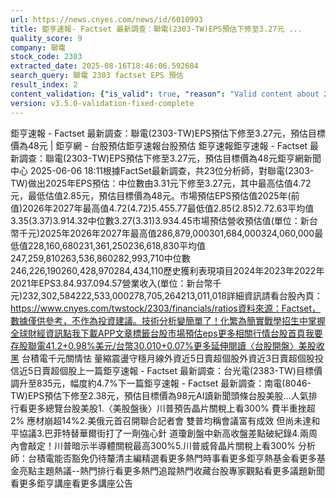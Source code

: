 ```yaml
---
url: https://news.cnyes.com/news/id/6010993
title: 鉅亨速報- Factset 最新調查：聯電(2303-TW)EPS預估下修至3.27元 ...
quality_score: 9
company: 聯電
stock_code: 2303
extracted_date: 2025-08-16T18:46:06.592684
search_query: 聯電 2303 factset EPS 預估
result_index: 2
content_validation: {"is_valid": true, "reason": "Valid content about 2303"}
version: v3.5.0-validation-fixed-complete
---
```


鉅亨速報 - Factset 最新調查：聯電(2303-TW)EPS預估下修至3.27元，預估目標價為48元 | 鉅亨網 - 台股預估‌‌鉅亨速報台股預估 鉅亨速報鉅亨速報 - Factset 最新調查：聯電(2303-TW)EPS預估下修至3.27元，預估目標價為48元鉅亨網新聞中心 2025-06-06 18:11‌根據FactSet最新調查，共23位分析師，對聯電(2303-TW)做出2025年EPS預估：中位數由3.31元下修至3.27元，其中最高估值4.72元，最低估值2.85元，預估目標價為48元。市場預估EPS預估值2025年(前值)2026年2027年最高值4.72(4.72)5.455.77最低值2.85(2.85)2.72.63平均值3.35(3.37)3.914.32中位數3.27(3.31)3.934.45市場預估營收‌預估值(單位：新台幣千元)2025年2026年2027年最高值286,879,000301,684,000324,060,000最低值228,160,680231,361,250236,618,830平均值247,259,810263,536,860282,993,710中位數246,226,190260,428,970284,434,110歷史獲利表現項目2024年2023年2022年2021年EPS3.84.937.094.57營業收入(單位：新台幣千元)232,302,584222,533,000278,705,264213,011,018詳細資訊請看台股內頁：https://www.cnyes.com/twstock/2303/financials/ratios資料來源：Factset，數據僅供參考，不作為投資建議。技術分析變簡單了！化繁為簡實戰學招生中掌握全球財經資訊點我下載APP文章標籤台股市場預估eps更多相關行情台股首頁我要存股聯電41.2+0.98%美元/台幣30.010+0.07%更多延伸閱讀〈台股開盤〉美股收黑 台積電千元關情怯 量縮震盪守穩月線外資近5日賣超個股外資近3日賣超個股投信近5日賣超個股‌上一篇鉅亨速報 - Factset 最新調查：台光電(2383-TW)目標價調升至835元，幅度約4.7%下一篇鉅亨速報 - Factset 最新調查：南電(8046-TW)EPS預估下修至2.38元，預估目標價為98元‌‌AI讀新聞頭條台股美股...人氣排行看更多總覽台股美股1.〈美股盤後〉川普預告晶片關稅上看300% 費半重挫超2% 應材崩超14%2.美俄元首召開聯合記者會 雙普均稱會議富有成效 但尚未達和平協議3.巴菲特替華爾街打了一劑強心針 道瓊創盤中新高收盤差點破紀錄4.兩周內會敲定！川普暗示半導體關稅最高300%5.川普威脅晶片關稅上看300% 分析師：台積電能否豁免仍待釐清‌主編精選看更多‌熱門時事看更多‌‌‌‌‌‌‌‌‌‌‌‌‌‌‌‌‌鉅亨熱基金看更多基金亮點主題熱議‌‌‌‌--‌‌‌‌熱門排行看更多熱門追蹤熱門收藏‌‌‌‌‌‌‌‌‌台股專家觀點看更多議題新聞看更多鉅亨講座看更多講座公告‌‌‌‌‌‌‌‌